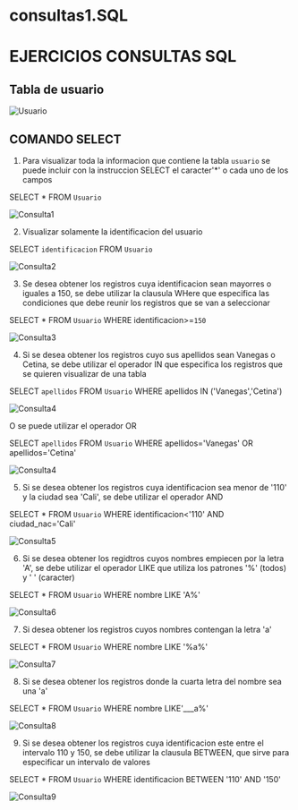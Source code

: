 # consultas1.SQL

# EJERCICIOS CONSULTAS SQL

## Tabla de usuario

![Usuario](img/usuario.png "Usuario")

## COMANDO SELECT

1. Para visualizar toda la informacion que contiene la tabla `usuario` se puede incluir con la instruccion SELECT el caracter'*' o cada uno de los campos 

SELECT * FROM `Usuario` 

![Consulta1](img/Consulta1.png "Consulta1")

2. Visualizar solamente la identificacion del usuario 

SELECT `identificacion` FROM `Usuario` 

![Consulta2](img/Consulta2.png "Consulta2")

3. Se desea obtener los registros cuya identificacion sean mayorres o iguales a 150, se debe utilizar la clausula WHere que especifica las condiciones que debe reunir los registros que se van a seleccionar 

SELECT * FROM `Usuario` WHERE identificacion>=`150`

![Consulta3](img/Consulta3.png "Consulta3")

4. Si se desea obtener los registros cuyo sus apellidos sean Vanegas o Cetina, se debe utilizar el operador IN que especifica los registros que se quieren visualizar de una tabla

SELECT `apellidos` FROM `Usuario` WHERE apellidos IN ('Vanegas','Cetina')

![Consulta4](img/Consulta4.png "Consulta4")

O se puede utilizar el operador OR 

SELECT `apellidos` FROM `Usuario` WHERE apellidos='Vanegas' OR apellidos='Cetina'

![Consulta4](img/Consulta4.2.png "Consulta4.2")

5. Si se desea obtener los registros cuya identificacion sea menor de '110' y la ciudad sea 'Cali', se debe utilizar el operador AND

SELECT * FROM `Usuario` WHERE identificacion<'110' AND ciudad_nac='Cali'

![Consulta5](img/Consulta5.png "Consulta5")

6. Si se desea obtener los regidtros cuyos nombres empiecen por la letra 'A', se debe utilizar el operador LIKE que utiliza los patrones '%' (todos) y ' ' (caracter)

SELECT * FROM `Usuario` WHERE nombre LIKE 'A%'

![Consulta6](img/CONSULTA6.png "Consulta6")

7. Si desea obtener los registros cuyos nombres contengan la letra 'a'

SELECT * FROM `Usuario` WHERE nombre LIKE '%a%'

![Consulta7](img/consulta7.png "Consulta7")

8. Si se desea obtener los registros donde la cuarta letra del nombre sea una 'a'

SELECT * FROM `Usuario` WHERE nombre LIKE'___a%'

![Consulta8](img/consulta8.png "Consulta8")

9. Si se desea obtener los registros cuya identificacion este entre el intervalo 110 y 150, se debe utilizar la clausula BETWEEN, que sirve para especificar un intervalo de valores

SELECT * FROM `Usuario` WHERE identificacion BETWEEN '110' AND '150'

![Consulta9](img/consulta9.png "Consulta9")